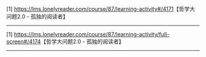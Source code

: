 [1] <a href="https://lms.lonelyreader.com/course/87/learning-activity#/4171" target="_blank">https://lms.lonelyreader.com/course/87/learning-activity#/4171</a>【哲学大问题2.0 - 孤独的阅读者】<br/><hr>
[1] <a href="https://lms.lonelyreader.com/course/87/learning-activity/full-screen#/4174" target="_blank">https://lms.lonelyreader.com/course/87/learning-activity/full-screen#/4174</a>【哲学大问题2.0 - 孤独的阅读者】<br/><hr>
